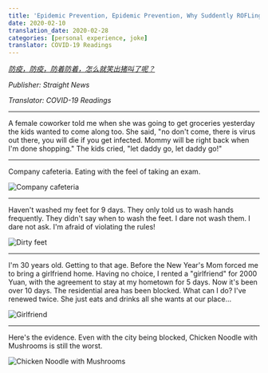 ```yaml
---
title: 'Epidemic Prevention, Epidemic Prevention, Why Suddently ROFLing (Excerpt)'
date: 2020-02-10
translation_date: 2020-02-28
categories: [personal experience, joke]
translator: COVID-19 Readings
---
```


*[防疫，防疫，防着防着，怎么就笑出猪叫了呢？](https://linksee.net/tt/MTk1MjI=)*

*Publisher: Straight News*

*Translator: COVID-19 Readings*

---

A female coworker told me when she was going to get groceries yesterday the kids wanted to come along too. She said, "no don't come, there is virus out there, you will die if you get infected. Mommy will be right back when I'm done shopping." The kids cried, "let daddy go, let daddy go!"

---

Company cafeteria. Eating with the feel of taking an exam.

![Company cafeteria](/assets/media/2020-02-10/epidemic-prevention-03.jpeg)

---

Haven't washed my feet for 9 days. They only told us to wash hands frequently. They didn't say when to wash the feet. I dare not wash them. I dare not ask. I'm afraid of violating the rules!

![Dirty feet](/assets/media/2020-02-10/epidemic-prevention-04.jpeg)

---

I'm 30 years old. Getting to that age. Before the New Year's Mom forced me to bring a girlfriend home. Having no choice, I rented a "girlfriend" for 2000 Yuan, with the agreement to stay at my hometown for 5 days. Now it's been over 10 days. The residential area has been blocked. What can I do? I've renewed twice. She just eats and drinks all she wants at our place...

![Girlfriend](/assets/media/2020-02-10/epidemic-prevention-05.jpeg)

---

Here's the evidence. Even with the city being blocked, Chicken Noodle with Mushrooms is still the worst.

![Chicken Noodle with Mushrooms](/assets/media/2020-02-10/epidemic-prevention-06.jpeg)
